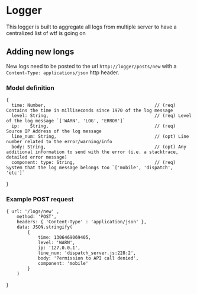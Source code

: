 # Logger
This logger is built to aggregate all logs from multiple server to have a centralized list of wtf is going on

## Adding new longs
New logs need to be posted to the url `http://logger/posts/new` with a `Content-Type: applications/json` http header.

### Model definition
    {
      time: Number,                                         // (req) Contains the time in milliseconds since 1970 of the log message
      level: String,                                        // (req) Level of the log message `['WARN', 'LOG', 'ERROR']`
      ip:    String,                                        // (req) Source IP Address of the log message 
      line_num: String,                                     // (opt) Line number related to the error/warning/info 
      body: String,                                         // (opt) Any additional information to send with the error (i.e. a stacktrace, detailed error message)
      component: type: String,                              // (req) System that the log message belongs too `['mobile', 'dispatch', 'etc']`
   }

### Example POST request
    { url: '/logs/new' ,
        method: 'POST', 
        headers: { 'Content-Type' : 'application/json' },
        data: JSON.stringify(
            {
                time: 1306469069405,
                level: 'WARN',
                ip: '127.0.0.1',
                line_num: 'dispatch_server.js:228:2',
                body: 'Permission to API call denied',
                component: 'mobile'
            }
        )
   }
